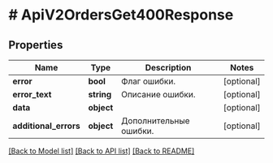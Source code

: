 # # ApiV2OrdersGet400Response

## Properties

Name | Type | Description | Notes
------------ | ------------- | ------------- | -------------
**error** | **bool** | Флаг ошибки. | [optional]
**error_text** | **string** | Описание ошибки. | [optional]
**data** | **object** |  | [optional]
**additional_errors** | **object** | Дополнительные ошибки. | [optional]

[[Back to Model list]](../../README.md#models) [[Back to API list]](../../README.md#endpoints) [[Back to README]](../../README.md)
